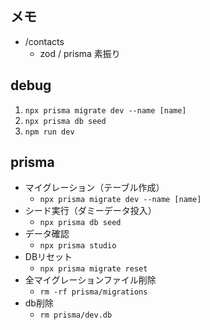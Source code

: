 ## メモ
- /contacts
  - zod / prisma 素振り

## debug
1. `npx prisma migrate dev --name [name]`
2. `npx prisma db seed`
3. `npm run dev`

## prisma
- マイグレーション（テーブル作成）
  - `npx prisma migrate dev --name [name]`
- シード実行（ダミーデータ投入）
  - `npx prisma db seed`
- データ確認
  - `npx prisma studio`
- DBリセット
  - `npx prisma migrate reset`
- 全マイグレーションファイル削除
  - `rm -rf prisma/migrations`
- db削除
  - `rm prisma/dev.db`